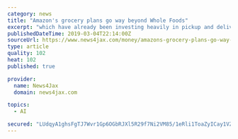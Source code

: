 ```yaml
---
category: news
title: "Amazon's grocery plans go way beyond Whole Foods"
excerpt: "which have already been investing heavily in pickup and delivery options and have shown they can compete with Amazon. Buying Whole Foods was a small piece of Amazon's sweeping ambitions in the $830 billion American grocery industry. Amazon and Whole Foods ..."
publishedDateTime: 2019-03-04T22:14:00Z
sourceUrl: https://www.news4jax.com/money/amazons-grocery-plans-go-way-beyond-whole-foods
type: article
quality: 102
heat: 102
published: true

provider:
  name: News4Jax
  domain: news4jax.com

topics:
  - AI

secured: "LUdqyA1ghsFgTJ7Wvr1Gp6OGbRJXl5R29f7Ni2VM85/1eRli1ToaZyICay1VZ4R4h35wjzZJ/KX0bJP/7ejucwRpXSwDhXcdFykDP2nAZDHvZqqzvhz9JW0YyPT4hwIjEuh7e1j/MUTYuUbz2N+/EBXw5yvoHu3cndw7Hub2GMzUw6qluBeYP7GVF+3ygrIE6x8fwbFWOhvUhvAKNT6rVb66+pajqK0AyZua3pYrQDtQGcHh8u+w+UZZ6okcE29xkeibAGq5ClXJ/yjSApBjKQ==;lnWfm3UXDKBroSISASRQtw=="
---
```


